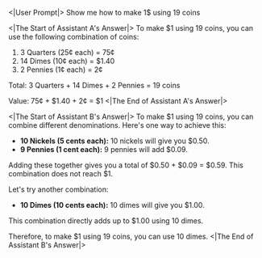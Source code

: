 <|User Prompt|>
Show me how to make 1$ using 19 coins

<|The Start of Assistant A's Answer|>
To make $1 using 19 coins, you can use the following combination of coins:

1. 3 Quarters (25¢ each) = 75¢
2. 14 Dimes (10¢ each) = $1.40
3. 2 Pennies (1¢ each) = 2¢

Total: 3 Quarters + 14 Dimes + 2 Pennies = 19 coins

Value: 75¢ + $1.40 + 2¢ = $1
<|The End of Assistant A's Answer|>

<|The Start of Assistant B's Answer|>
To make $1 using 19 coins, you can combine different denominations. Here's one way to achieve this:

- **10 Nickels (5 cents each):** 10 nickels will give you $0.50.
- **9 Pennies (1 cent each):** 9 pennies will add $0.09.

Adding these together gives you a total of $0.50 + $0.09 = $0.59. This combination does not reach $1.

Let's try another combination:

- **10 Dimes (10 cents each):** 10 dimes will give you $1.00.

This combination directly adds up to $1.00 using 10 dimes. 

Therefore, to make $1 using 19 coins, you can use 10 dimes.
<|The End of Assistant B's Answer|>